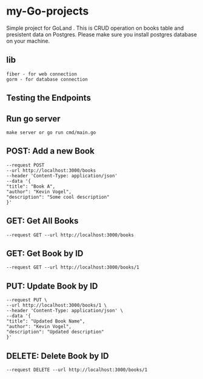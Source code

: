 # my-Go-projects
Simple project for GoLand . This is CRUD operation on books table and  presistent data on Postgres. Please make sure you install postgres database on your machine.

## lib
    
    fiber - for web connection
    gorm - for database connection

## Testing the Endpoints

## Run go server
    make server or go run cmd/main.go

## POST: Add a new Book

    --request POST 
    --url http://localhost:3000/books 
    --header 'Content-Type: application/json' 
    --data '{
    "title": "Book A",
    "author": "Kevin Vogel",
    "description": "Some cool description"
    }'

## GET: Get All Books

    --request GET --url http://localhost:3000/books

## GET: Get Book by ID
    
    --request GET --url http://localhost:3000/books/1

## PUT: Update Book by ID

    --request PUT \
    --url http://localhost:3000/books/1 \
    --header 'Content-Type: application/json' \
    --data '{
    "title": "Updated Book Name",
    "author": "Kevin Vogel",
    "description": "Updated description"
    }'

## DELETE: Delete Book by ID

    --request DELETE --url http://localhost:3000/books/1
